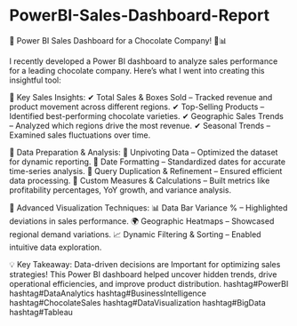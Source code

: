 # PowerBI-Sales-Dashboard-Report

🚀 Power BI Sales Dashboard for a Chocolate Company! 🍫📊

I recently developed a Power BI dashboard to analyze sales performance for a leading chocolate company. Here’s what I went into creating this insightful tool:

 🔹 Key Sales Insights:
 ✔ Total Sales & Boxes Sold – Tracked revenue and product movement across different regions.
 ✔ Top-Selling Products – Identified best-performing chocolate varieties.
 ✔ Geographic Sales Trends – Analyzed which regions drive the most revenue.
 ✔ Seasonal Trends – Examined sales fluctuations over time.

🔹 Data Preparation & Analysis:
 🔸 Unpivoting Data – Optimized the dataset for dynamic reporting.
 🔸 Date Formatting – Standardized dates for accurate time-series analysis.
 🔸 Query Duplication & Refinement – Ensured efficient data processing.
 🔸 Custom Measures & Calculations – Built metrics like profitability percentages, YoY growth, and variance analysis.

🔹 Advanced Visualization Techniques:
📊 Data Bar Variance % – Highlighted deviations in sales performance.
 🌍 Geographic Heatmaps – Showcased regional demand variations.
 📈 Dynamic Filtering & Sorting – Enabled intuitive data exploration.

💡 Key Takeaway:
Data-driven decisions are Important for optimizing sales strategies! This Power BI dashboard helped uncover hidden trends, drive operational efficiencies, and improve product distribution.
hashtag#PowerBI hashtag#DataAnalytics hashtag#BusinessIntelligence hashtag#ChocolateSales hashtag#DataVisualization hashtag#BigData hashtag#Tableau
